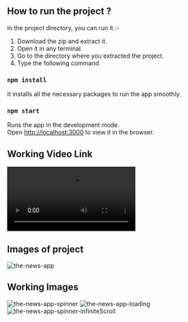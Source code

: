 ## How to run the project ?

In the project directory, you can run it :-

1) Download the zip and extract it.
2) Open it in any terminal.
3) Go to the directory where you extracted the project.
4) Type the following command

### `npm install`

It installs all the necessary packages to run the app smoothly.


### `npm start`

Runs the app in the development mode.\
Open [http://localhost:3000](http://localhost:3000) to view it in the browser.

## Working Video Link 
![Click here for video](https://user-images.githubusercontent.com/65787228/148048196-a4eb2db2-1b17-452b-9044-066d5ae3d4d8.mp4)

## Images of project

![the-news-app](https://user-images.githubusercontent.com/65787228/139527563-250e98ca-e38c-455b-a42f-bb1ef44f0b70.jpg)

## Working Images

![the-news-app-spinner](https://user-images.githubusercontent.com/65787228/139527648-758e950c-74f3-4095-ba61-f27743495dbe.jpg)
![the-news-app-loading](https://user-images.githubusercontent.com/65787228/139527633-72142804-ea99-4861-a14c-1d77fb385ede.jpg)
![the-news-app-spinner-infiniteScroll](https://user-images.githubusercontent.com/65787228/139527630-c8e6a3d8-b8f4-4d38-95cb-053b083bc368.jpg)
